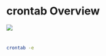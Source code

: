 # crontab Overview

![](https://github.com/JonmarCorpuz/SecondBrain/blob/main/Assets/Whitespace.png)

#

```Bash
crontab -e
```

```Text

```

